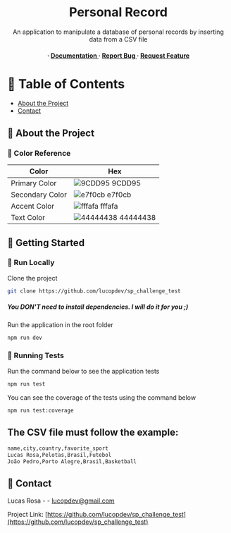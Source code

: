 <div align='center'>

<!-- <img src=https://a.imagem.app/oAq5e9.png alt="logo" width=300 height=120 /> -->

<h1>Personal Record</h1>
<p>An application to manipulate a database of personal records by inserting data from a CSV file </p>

<h4> <span> · </span> <a href="https://github.com/lucopdev/sp_chalenge/blob/master/README.md"> Documentation </a> <span> · </span> <a href="https://github.com/lucopdev/sp_chalenge/issues"> Report Bug </a> <span> · </span> <a href="https://github.com/lucopdev/sp_chalenge/issues"> Request Feature </a> </h4>


</div>

# :notebook_with_decorative_cover: Table of Contents

- [About the Project](#star2-about-the-project)
- [Contact](#handshake-contact)


## :star2: About the Project

### :art: Color Reference
| Color | Hex |
| --------------- | ---------------------------------------------------------------- |
| Primary Color | ![9CDD95](https://via.placeholder.com/10/9CDD95?text=+) 9CDD95 |
| Secondary Color | ![e7f0cb](https://via.placeholder.com/10/e7f0cb?text=+) e7f0cb |
| Accent Color | ![fffafa](https://via.placeholder.com/10/fffafa?text=+) fffafa |
| Text Color | ![44444438](https://via.placeholder.com/10/44444438?text=+) 44444438 |

## :toolbox: Getting Started



### :running: Run Locally

Clone the project

```bash
git clone https://github.com/lucopdev/sp_challenge_test
```
##### You DON'T need to install dependencies. I will do it for you ;)

Run the application in the root folder
```bash
npm run dev
```



### :test_tube: Running Tests

Run the command below to see the application tests
```bash
npm run test
```
You can see the coverage of the tests using the command below
```bash
npm run test:coverage
```


## The CSV file must follow the example:
```bash
name,city,country,favorite_sport
Lucas Rosa,Pelotas,Brasil,Futebol
João Pedro,Porto Alegre,Brasil,Basketball
```


## :handshake: Contact

Lucas Rosa - - lucopdev@gmail.com

Project Link: [https://github.com/lucopdev/sp_challenge_test](https://github.com/lucopdev/sp_challenge_test)
